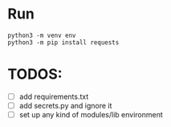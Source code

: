 # Run
```
python3 -m venv env
python3 -m pip install requests
```

# TODOS:
- [ ] add requirements.txt
- [ ] add secrets.py and ignore it
- [ ] set up any kind of modules/lib environment